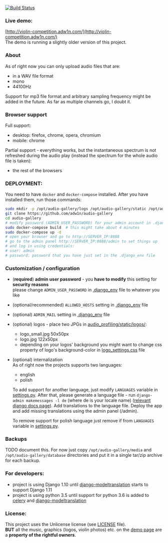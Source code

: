 [![Build Status](https://travis-ci.org/adw1n/audio-gallery.svg?branch=master)](https://travis-ci.org/adw1n/audio-gallery)

### Live demo:  
[http://violin-competition.adw1n.com/](http://violin-competition.adw1n.com/)  
The demo is running a slightly older version of this project.


### About
As of right now you can only upload audio files that are:
* in a WAV file format
* mono
* 44100Hz

Support for mp3 file format and arbitrary sampling frequency might be added in the future. As far as multiple channels go, I doubt it.

### Browser support
Full support:
* desktop: firefox, chrome, opera, chromium
* mobile: chrome

Partial support - everything works, but the instantaneous spectrum is not refreshed during the audio play (instead the spectrum for the whole audio file is taken):
* the rest of the browsers

### DEPLOYMENT:
You need to have `docker` and `docker-compose` installed. After you have installed them, run those commands:
```bash
sudo mkdir -p /opt/audio-gallery/logs /opt/audio-gallery/static /opt/audio-gallery/media /opt/audio-gallery/database
git clone https://github.com/adw1n/audio-gallery
cd audio-gallery
# modify password (ADMIN_USER_PASSWORD) for your admin account in .django_env
sudo docker-compose build  # this might take about 4 minutes
sudo docker-compose up -d
# open your browser and go to http://SERVER_IP:8888
# go to the admin panel http://SERVER_IP:8888/admin to set things up
# and log in using credentials:
# user: admin
# password: password that you have just set in the .django_env file
```

### Customization / configuration
* (**required**) **admin user password** - you **have to modify** this setting for **security reasons**  
  please change `ADMIN_USER_PASSWORD` in [.django_env](.django_env) file to whatever you like
* (optional/recommended) `ALLOWED_HOSTS` setting in [.django_env](.django_env) file  
* (optional) `ADMIN_MAIL` setting in [.django_env](.django_env) file
* (optional) logos - place two JPGs in [audio_profiling/static/logos/](audio_profiling/static/logos/):
    * logo_small.jpg 50x50px
    * logo.jpg 122x50px
    * depending on your logos' background you might want to change css property of logo's background-color in [logo_settings.css](audio_profiling/static/logo_settings.css) file
* (optional) internalization  
  As of right now the projects supports two languages:
    * english
    * polish

  To add support for another language, just modify `LANGUAGES` variable in [settings.py](audio_gallery/settings.py). After that, please generate a language file - run  `django-admin makemessages -l de` (where de is your locale name) ([relevant django docs page](https://docs.djangoproject.com/en/1.11/topics/i18n/translation/#message-files)). Add translations to the language file. Deploy the app and add missing translations using the admin panel (/admin).
  
  To remove support for polish language just remove if from `LANGUAGES` variable in [settings.py](audio_gallery/settings.py).

### Backups
TODO document this. For now just copy `/opt/audio-gallery/media` and `/opt/audio-gallery/database` directories and put it in a single tar/zip archive for each backup.

### For developers:
* project is using Django 1.10 until [django-modeltranslation](https://github.com/deschler/django-modeltranslation) starts to support Django 1.11
* project is using python 3.5 until support for python 3.6 is added to [celery](https://github.com/celery/celery) and [django-modeltranslation](https://github.com/deschler/django-modeltranslation)

### License:
This project uses the Unlicense license (see [LICENSE](LICENSE) file).  
**BUT** all the music, graphics (logos, violin photos) etc. on the [demo page](http://violin-competition.adw1n.com/) are a **property of the rightful owners**.
